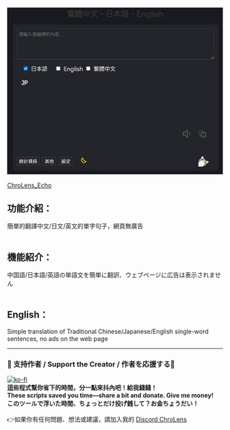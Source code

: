 ![ChroLens_Echo](./pic/cle.png)</br>

[ChroLens_Echo](https://lucienwooo.github.io/ChroLens_Echo/)</br>

## 功能介紹：</br>
簡單的翻譯中文/日文/英文的單字句子，網頁無廣告</br>
</br>

## 機能紹介：</br>
中国語/日本語/英語の単語文を簡単に翻訳、ウェブページに広告は表示されません</br>
</br>

## English：</br>
Simple translation of Traditional Chinese/Japanese/English single-word sentences, no ads on the web page</br>

---

### 💸 支持作者 / Support the Creator / 作者を応援する💸
[![ko-fi](https://ko-fi.com/img/githubbutton_sm.svg)](https://ko-fi.com/B0B51FBVA8)</br>
 **這些程式幫你省下的時間，分一點來抖內吧！給我錢錢！**  </br>
 **These scripts saved you time—share a bit and donate. Give me money!**    </br>
 **このツールで浮いた時間、ちょっとだけ投げ銭して？お金ちょうだい！**  </br>
</br>
👉如果你有任何問題、想法或建議，請加入我的 [Discord ChroLens](https://discord.gg/72Kbs4WPPn)
